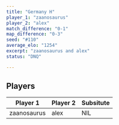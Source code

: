 ```yaml
---
title: "Germany H"
player_1: "zaanosaurus"
player_2: "alex"
match_difference: "0-1"
map_difference: "0-3"
seed: "#110"
average_elo: "1254"
excerpt: "zaanosaurus and alex"
status: "DNQ"

---
```

## Players

| Player 1 | Player 2 | Subsitute |
| -- | -- | -- |
| zaanosaurus | alex | NIL |
